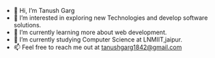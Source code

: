 - 👋 Hi, I’m Tanush Garg
- 👀 I’m interested in exploring new Technologies and develop software solutions.
- 🌱 I’m currently learning more about web development.
- 💞️ I’m currently studying Computer Science at LNMIIT,jaipur.
- 📫 Feel free to reach me out at tanushgarg1842@gmail.com

<!---
Tanush1842/Tanush1842 is a ✨ special ✨ repository because its `README.md` (this file) appears on your GitHub profile.
You can click the Preview link to take a look at your changes.
--->
